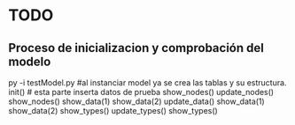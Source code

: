 # TODO 


## Proceso de inicializacion y comprobación del modelo
py -i testModel.py #al instanciar model ya se crea las tablas y su estructura.
init() # esta parte inserta datos de prueba
show_nodes()
update_nodes()
show_nodes()
show_data(1)
show_data(2)
update_data()
show_data(1)
show_data(2)
show_types()
update_types()
show_types()
